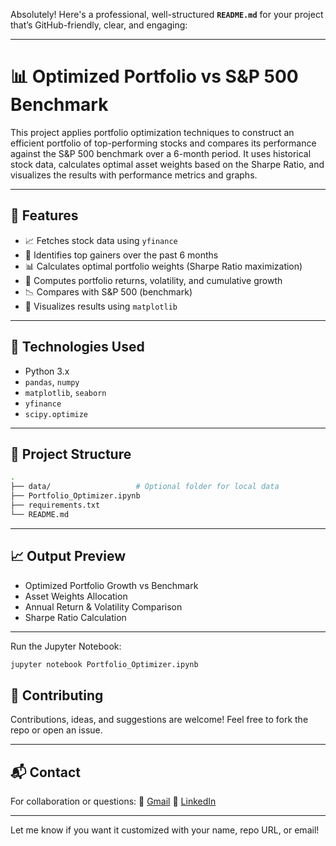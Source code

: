 Absolutely! Here's a professional, well-structured **`README.md`** for your project that’s GitHub-friendly, clear, and engaging:

---

# 📊 Optimized Portfolio vs S\&P 500 Benchmark

This project applies portfolio optimization techniques to construct an efficient portfolio of top-performing stocks and compares its performance against the S\&P 500 benchmark over a 6-month period. It uses historical stock data, calculates optimal asset weights based on the Sharpe Ratio, and visualizes the results with performance metrics and graphs.

---

## 🚀 Features

* 📈 Fetches stock data using `yfinance`
* 🧠 Identifies top gainers over the past 6 months
* 📊 Calculates optimal portfolio weights (Sharpe Ratio maximization)
* 🧮 Computes portfolio returns, volatility, and cumulative growth
* 📉 Compares with S\&P 500 (benchmark)
* 📌 Visualizes results using `matplotlib`

---

## 🔧 Technologies Used

* Python 3.x
* `pandas`, `numpy`
* `matplotlib`, `seaborn`
* `yfinance`
* `scipy.optimize`

---

## 📁 Project Structure

```bash
.
├── data/                   # Optional folder for local data
├── Portfolio_Optimizer.ipynb
├── requirements.txt
└── README.md
```

---

## 📈 Output Preview

* Optimized Portfolio Growth vs Benchmark
* Asset Weights Allocation
* Annual Return & Volatility Comparison
* Sharpe Ratio Calculation

---

Run the Jupyter Notebook:

   ```bash
   jupyter notebook Portfolio_Optimizer.ipynb
   ```


## 🤝 Contributing

Contributions, ideas, and suggestions are welcome! Feel free to fork the repo or open an issue.

---

## 📬 Contact

For collaboration or questions:
📧 [Gmail](syeddaniyalshahh@gmail.com)
💼 [LinkedIn](www.linkedin.com/in/syed-m-daniyal)

---

Let me know if you want it customized with your name, repo URL, or email!
